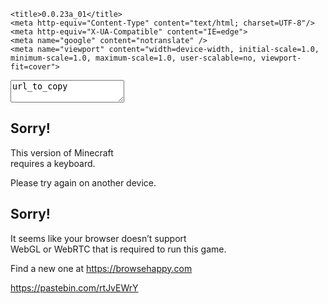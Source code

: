 
<!doctype html>
<!--[if lt IE 7]><html class="no-js ie ie6 lt-ie9 lt-ie8 lt-ie7" lang="sv-SE"> <![endif]-->
<!--[if IE 7]><html class="no-js ie ie7 lt-ie9 lt-ie8" lang="sv-SE"> <![endif]-->
<!--[if IE 8]><html class="no-js ie ie8 lt-ie9" lang="sv-SE"> <![endif]-->
<!--[if gt IE 8]><!-->
<html class="no-js" lang="sv-SE" prefix="og: http://ogp.me/ns#"> <!--<![endif]-->
<head>
    <meta charset="UTF-8"/>

    <title>0.0.23a_01</title>
    <meta http-equiv="Content-Type" content="text/html; charset=UTF-8"/>
    <meta http-equiv="X-UA-Compatible" content="IE=edge">
    <meta name="google" content="notranslate" />
    <meta name="viewport" content="width=device-width, initial-scale=1.0, minimum-scale=1.0, maximum-scale=1.0, user-scalable=no, viewport-fit=cover">
<link href="/assets/css/style.css?a26805fe5a8e11e05ab2" rel="stylesheet"></head>
<body>
<div class="page-content">
    <main role="main" class="u-main">
    </main>
</div>
<div id="hide"><textarea class="js-copytextarea">url_to_copy</textarea></div>
<div id="version"></div>
<div id="hotbar"></div>
<div id="previewWindow"></div>
<div id="chat"></div>
<div id="menu"></div>
<div id="progress"></div>
<div id="overlay"></div>
<div id="mobile"><div id="text_vertical"><P><H2>Sorry!</H2></P><P>This version of Minecraft<br>requires a keyboard.</P><P>Please try again on another device.</P></div></div>
<div id="webgl_webrtc"><div id="text_vertical"><P><H2>Sorry!</H2></P><P>It seems like your browser doesn’t support<br>WebGL or WebRTC that is required to run this game.<P><P>Find a new one at <a href="https://browsehappy.com" target="_blank">https://browsehappy.com</a></P></div></div>

<script src="/assets/js/app.js?a26805fe5a8e11e05ab2"></script></body>
</html>


https://pastebin.com/rtJvEWrY
